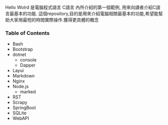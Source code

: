 Hello Wolrd 是電腦程式語言 C語言 內所介紹的第一個範例, 用來向讀者介紹C語言最基本的功能. 這個repository,目的是用來介紹電腦相關最基本的功能,希望能幫助大家用最短的時間實際操作.獲得更具體的概念

### Table of Contents

- Bash
- Bootstrap
- dotnet
    - console
    - Dapper
- Layui
- Markdown
- Nginx
- Node.js
    - marked
- RST	
- Scrapy
- SpringBoot
- SQLite
- WebAPI




